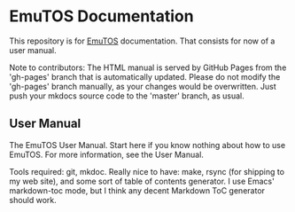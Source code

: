 # EmuTOS Documentation #

This repository is for [EmuTOS](https://emutos.sourceforge.io/) documentation. That consists for now of a user manual.

Note to contributors: The HTML manual is served by GitHub Pages from the 'gh-pages' branch that is automatically updated. Please do not modify the 'gh-pages' branch manually, as your changes would be overwritten. Just push your mkdocs source code to the 'master' branch, as usual.

## User Manual ##

The EmuTOS User Manual. Start here if you know nothing about how to use EmuTOS. For more information, see the User Manual.

Tools required: git, mkdoc. Really nice to have: make, rsync (for shipping to my web site), and some sort of table of contents generator. I use Emacs' markdown-toc mode, but I think any decent Markdown ToC generator should work.
